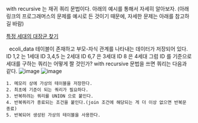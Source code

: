 with recursive 는 재귀 쿼리 문법이다. 아래의 예시를 통해서 자세히 알아보자.
(아래 링크의 프로그래머스의 문제를 예시로 든 것이기 때문에, 자세한 문제는 아래를 참고하길 바람)

[특정 세대의 대장균 찾기](https://school.programmers.co.kr/learn/courses/30/lessons/301650)

 
ecoli_data 테이블이 존재하고 부모-자식 관계를 나타내는 데이터가 저장되어 있다.
ID 1,2 는 1세대
ID 3,4,5 는 2세대
ID 6,7 은 3세대
ID 8 은 4세대
그럼 ID 를 기준으로 세대를 구하는 쿼리는 어떻게 짤 것인가?
with recursive 문법을 쓰면 쿼리는 다음과 같다.
![image](https://github.com/jeongye01/TIL/assets/74299317/19923e79-02bd-4627-8492-62c753909a80)
![image](https://github.com/jeongye01/TIL/assets/74299317/2327a24f-f340-4996-ae57-8a7692e97d96)
```
1. 메모리 상에 가상의 테이블을 저장한다.
2. 최초에 기준이 되는 쿼리가 필요하다.
3. 반복하려는 쿼리를 UNION 으로 붙인다.
4. 반복쿼리가 종료되는 조건을 붙인다.(join 조건에 해당되는 게 더 이상 없으면 반복문 종료)
5. 반복되어 생성된 가상의 테이블을 사용한다.

```
